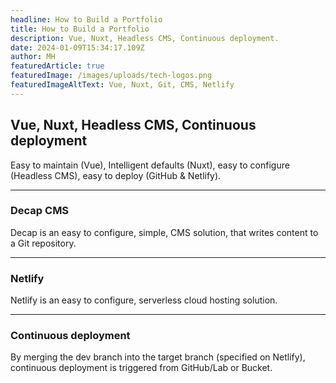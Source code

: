 ```yaml
---
headline: How to Build a Portfolio
title: How to Build a Portfolio
description: Vue, Nuxt, Headless CMS, Continuous deployment.
date: 2024-01-09T15:34:17.109Z
author: MH
featuredArticle: true
featuredImage: /images/uploads/tech-logos.png
featuredImageAltText: Vue, Nuxt, Git, CMS, Netlify
---
```


## Vue, Nuxt, Headless CMS, Continuous deployment

Easy to maintain (Vue), Intelligent defaults (Nuxt), easy to configure (Headless CMS), easy to deploy (GitHub & Netlify).

---

### Decap CMS

Decap is an easy to configure, simple, CMS solution, that writes content to a Git repository.

---

### Netlify

Netlify is an easy to configure, serverless cloud hosting solution.

---

### Continuous deployment

By merging the dev branch into the target branch (specified on Netlify), continuous deployment is triggered from GitHub/Lab or Bucket.
